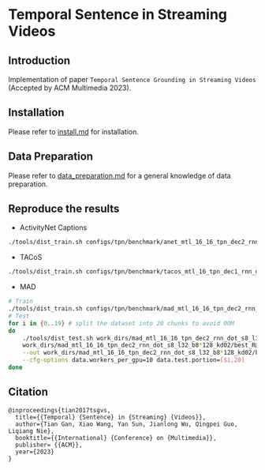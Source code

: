 # Temporal Sentence in Streaming Videos
## Introduction

Implementation of paper `Temporal Sentence Grounding in Streaming Videos` (Accepted by ACM Multimedia 2023).

## Installation

Please refer to [install.md](docs/install.md) for installation.

## Data Preparation

Please refer to [data_preparation.md](docs/data_preparation.md) for a general knowledge of data preparation.

## Reproduce the results
- ActivityNet Captions
```bash
./tools/dist_train.sh configs/tpn/benchmark/anet_mtl_16_16_tpn_dec2_rnn_dot_s8_l64_b8*64_kd04.py 8 --validate --test-best
```
- TACoS
```bash
./tools/dist_train.sh configs/tpn/benchmark/tacos_mtl_16_tpn_dec1_rnn_dot_s8_l64_b8*64_kd02.py 8 --validate --test-best
```
- MAD
```bash
# Train
./tools/dist_train.sh configs/tpn/benchmark/mad_mtl_16_16_tpn_dec2_rnn_dot_s8_l32_b8*128_kd02.py 8 --validate
# Test
for i in {0..19} # split the dataset into 20 chunks to avoid OOM
do
    ./tools/dist_test.sh work_dirs/mad_mtl_16_16_tpn_dec2_rnn_dot_s8_l32_b8*128_kd02/mad_mtl_16_16_tpn_dec2_rnn_dot_s8_l32_b8*128_kd02.py \
    work_dirs/mad_mtl_16_16_tpn_dec2_rnn_dot_s8_l32_b8*128_kd02/best_R@1,IoU=0.3_epoch_13.pth 2 --eval R@N,IoU=M \
    --out work_dirs/mad_mtl_16_16_tpn_dec2_rnn_dot_s8_l32_b8*128_kd02/best_pred_${i}_20.pkl \
    --cfg-options data.workers_per_gpu=10 data.test.portion=[$i,20]
done
```

## Citation
```
@inproceedings{tian2017tsgvs,
  title={{Temporal} {Sentence} in {Streaming} {Videos}},
  author={Tian Gan, Xiao Wang, Yan Sun, Jianlong Wu, Qingpei Guo, Liqiang Nie},
  booktitle={{International} {Conference} on {Multimedia}},
  publisher= {{ACM}},
  year={2023}
}
```
